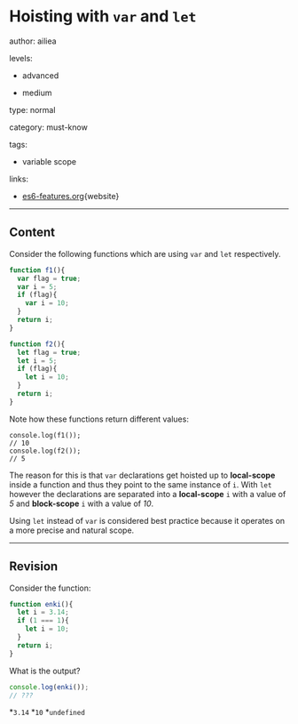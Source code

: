 # Hoisting with `var` and `let`
author: ailiea

levels:

  - advanced

  - medium

type: normal

category: must-know

tags:

  - variable scope

links:

  - [es6-features.org](http://es6-features.org/#BlockScopedVariables){website}

---
## Content

Consider the following functions which are using `var` and `let` respectively.
``` javascript
function f1(){
  var flag = true;
  var i = 5;
  if (flag){
    var i = 10;
  }
  return i;
}

function f2(){
  let flag = true;
  let i = 5;
  if (flag){
    let i = 10;
  }
  return i;
}
```

Note how these functions return different values:

```
console.log(f1());
// 10
console.log(f2());
// 5
```


  The reason for this is that `var` declarations get hoisted up to __local-scope__ inside a function and thus they point to the same instance of `i`.
With `let` however the declarations are separated into a __local-scope__ `i` with a value of _5_ and __block-scope__ `i` with a value of _10_.

Using `let` instead of `var` is considered best practice because it operates on a more precise and natural scope.

---
## Revision

Consider the function:
```javascript
function enki(){
  let i = 3.14;
  if (1 === 1){
    let i = 10;
  }
  return i;
}
```
What is the output?
```javascript
console.log(enki());
// ???
```

*`3.14`
*`10`
*`undefined`